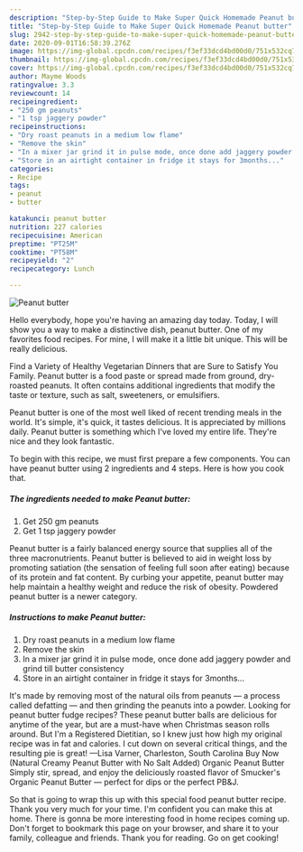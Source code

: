 ```yaml
---
description: "Step-by-Step Guide to Make Super Quick Homemade Peanut butter"
title: "Step-by-Step Guide to Make Super Quick Homemade Peanut butter"
slug: 2942-step-by-step-guide-to-make-super-quick-homemade-peanut-butter
date: 2020-09-01T16:58:39.276Z
image: https://img-global.cpcdn.com/recipes/f3ef33dcd4bd00d0/751x532cq70/peanut-butter-recipe-main-photo.jpg
thumbnail: https://img-global.cpcdn.com/recipes/f3ef33dcd4bd00d0/751x532cq70/peanut-butter-recipe-main-photo.jpg
cover: https://img-global.cpcdn.com/recipes/f3ef33dcd4bd00d0/751x532cq70/peanut-butter-recipe-main-photo.jpg
author: Mayme Woods
ratingvalue: 3.3
reviewcount: 14
recipeingredient:
- "250 gm peanuts"
- "1 tsp jaggery powder"
recipeinstructions:
- "Dry roast peanuts in a medium low flame"
- "Remove the skin"
- "In a mixer jar grind it in pulse mode, once done add jaggery powder and grind till butter consistency"
- "Store in an airtight container in fridge it stays for 3months..."
categories:
- Recipe
tags:
- peanut
- butter

katakunci: peanut butter 
nutrition: 227 calories
recipecuisine: American
preptime: "PT25M"
cooktime: "PT58M"
recipeyield: "2"
recipecategory: Lunch

---
```



![Peanut butter](https://img-global.cpcdn.com/recipes/f3ef33dcd4bd00d0/751x532cq70/peanut-butter-recipe-main-photo.jpg)

Hello everybody, hope you're having an amazing day today. Today, I will show you a way to make a distinctive dish, peanut butter. One of my favorites food recipes. For mine, I will make it a little bit unique. This will be really delicious.

Find a Variety of Healthy Vegetarian Dinners that are Sure to Satisfy You Family. Peanut butter is a food paste or spread made from ground, dry-roasted peanuts. It often contains additional ingredients that modify the taste or texture, such as salt, sweeteners, or emulsifiers.

Peanut butter is one of the most well liked of recent trending meals in the world. It's simple, it's quick, it tastes delicious. It is appreciated by millions daily. Peanut butter is something which I've loved my entire life. They're nice and they look fantastic.


To begin with this recipe, we must first prepare a few components. You can have peanut butter using 2 ingredients and 4 steps. Here is how you cook that.

<!--inarticleads1-->

##### The ingredients needed to make Peanut butter:

1. Get 250 gm peanuts
1. Get 1 tsp jaggery powder


Peanut butter is a fairly balanced energy source that supplies all of the three macronutrients. Peanut butter is believed to aid in weight loss by promoting satiation (the sensation of feeling full soon after eating) because of its protein and fat content. By curbing your appetite, peanut butter may help maintain a healthy weight and reduce the risk of obesity. Powdered peanut butter is a newer category. 

<!--inarticleads2-->

##### Instructions to make Peanut butter:

1. Dry roast peanuts in a medium low flame
1. Remove the skin
1. In a mixer jar grind it in pulse mode, once done add jaggery powder and grind till butter consistency
1. Store in an airtight container in fridge it stays for 3months...


It&#39;s made by removing most of the natural oils from peanuts — a process called defatting — and then grinding the peanuts into a powder. Looking for peanut butter fudge recipes? These peanut butter balls are delicious for anytime of the year, but are a must-have when Christmas season rolls around. But I&#39;m a Registered Dietitian, so I knew just how high my original recipe was in fat and calories. I cut down on several critical things, and the resulting pie is great! —Lisa Varner, Charleston, South Carolina Buy Now (Natural Creamy Peanut Butter with No Salt Added) Organic Peanut Butter Simply stir, spread, and enjoy the deliciously roasted flavor of Smucker&#39;s Organic Peanut Butter — perfect for dips or the perfect PB&amp;J. 

So that is going to wrap this up with this special food peanut butter recipe. Thank you very much for your time. I'm confident you can make this at home. There is gonna be more interesting food in home recipes coming up. Don't forget to bookmark this page on your browser, and share it to your family, colleague and friends. Thank you for reading. Go on get cooking!
